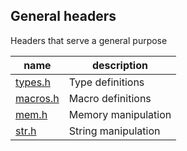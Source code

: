 <!---
This file is part of vermillion.

Vermillion is free software: you can redistribute it and/or modify it
under the terms of the GNU General Public License as published
by the Free Software Foundation, version 3.

Vermillion is distributed in the hope that it will be useful,
but WITHOUT ANY WARRANTY; without even the implied warranty of
MERCHANTABILITY or FITNESS FOR A PARTICULAR PURPOSE.
See the GNU General Public License for more details.

You should have received a copy of the GNU General Public License
along with vermillion. If not, see <https://www.gnu.org/licenses/>.
--->

## General headers

Headers that serve a general purpose

| name | description |
|------|-------------|
| [types.h](general/types.md) | Type definitions |
| [macros.h](general/macros.md) | Macro definitions |
| [mem.h](general/mem.md) | Memory manipulation |
| [str.h](general/str.md) | String manipulation |
